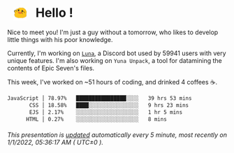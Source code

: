 <h1>   <img src="./spoink.gif" style="vertical-align:middle;" width="30px">   Hello ! </h1>

Nice to meet you! I'm just a guy without a tomorrow, who likes to develop little things with his poor knowledge.

Currently, I'm working on <a href='https://github.com/Asgarrrr/Luna'>`Luna`</a>, a Discord bot used by 59941 users with very unique features. I'm also working on `Yuna Unpack`, a tool for datamining the contents of Epic Seven's files.

This week, I've worked on ~51 hours of coding, and drinked 4 coffees ☕.

```
JavaScript │ 78.97%   ████████████████░░░░   39 hrs 53 mins
       CSS │ 18.58%   ████░░░░░░░░░░░░░░░░   9 hrs 23 mins
       EJS │ 2.17%    ░░░░░░░░░░░░░░░░░░░░   1 hr 5 mins
      HTML │ 0.27%    ░░░░░░░░░░░░░░░░░░░░   8 mins
```

###### This presentation is [updated](https://github.com/Asgarrrr) automatically every 5 minute, most recently on 1/1/2022, 05:36:17 AM ( UTC±0 ).